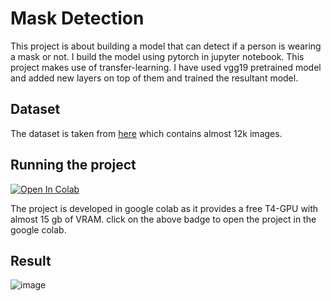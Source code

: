 # Mask Detection

This project is about building a model that can detect if a person is wearing a mask or not. I build the model using pytorch in jupyter notebook. This project makes use of transfer-learning. I have used vgg19 pretrained model and added new layers on top of them and trained the resultant model.

## Dataset

The dataset is taken from [here](https://www.kaggle.com/datasets/ashishjangra27/face-mask-12k-images-dataset) which contains almost 12k images.

## Running the project

<a href="https://colab.research.google.com/github/balnarendrasapa/mask-detection/blob/master/face_mask_detection.ipynb" target="_parent"><img src="https://colab.research.google.com/assets/colab-badge.svg" alt="Open In Colab"/></a>

The project is developed in google colab as it provides a free T4-GPU with almost 15 gb of VRAM. click on the above badge to open the project in the google colab.

## Result

![image](https://github.com/balnarendrasapa/mask-detection/assets/61614290/694832af-2c82-4718-afe3-c5b93e9dd982)


